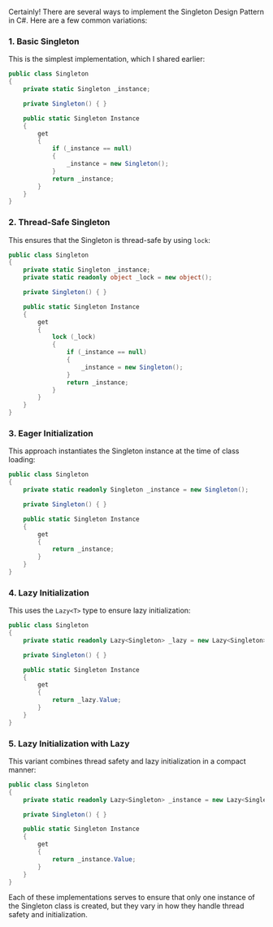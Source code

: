 Certainly! There are several ways to implement the Singleton Design Pattern in C#. Here are a few common variations:

### 1. **Basic Singleton**
This is the simplest implementation, which I shared earlier:

```csharp
public class Singleton
{
    private static Singleton _instance;

    private Singleton() { }

    public static Singleton Instance
    {
        get
        {
            if (_instance == null)
            {
                _instance = new Singleton();
            }
            return _instance;
        }
    }
}
```

### 2. **Thread-Safe Singleton**
This ensures that the Singleton is thread-safe by using `lock`:

```csharp
public class Singleton
{
    private static Singleton _instance;
    private static readonly object _lock = new object();

    private Singleton() { }

    public static Singleton Instance
    {
        get
        {
            lock (_lock)
            {
                if (_instance == null)
                {
                    _instance = new Singleton();
                }
                return _instance;
            }
        }
    }
}
```

### 3. **Eager Initialization**
This approach instantiates the Singleton instance at the time of class loading:

```csharp
public class Singleton
{
    private static readonly Singleton _instance = new Singleton();

    private Singleton() { }

    public static Singleton Instance
    {
        get
        {
            return _instance;
        }
    }
}
```

### 4. **Lazy Initialization**
This uses the `Lazy<T>` type to ensure lazy initialization:

```csharp
public class Singleton
{
    private static readonly Lazy<Singleton> _lazy = new Lazy<Singleton>(() => new Singleton());

    private Singleton() { }

    public static Singleton Instance
    {
        get
        {
            return _lazy.Value;
        }
    }
}
```

### 5. **Lazy Initialization with Lazy<T>**
This variant combines thread safety and lazy initialization in a compact manner:

```csharp
public class Singleton
{
    private static readonly Lazy<Singleton> _instance = new Lazy<Singleton>(() => new Singleton());

    private Singleton() { }

    public static Singleton Instance
    {
        get
        {
            return _instance.Value;
        }
    }
}
```

Each of these implementations serves to ensure that only one instance of the Singleton class is created, but they vary in how they handle thread safety and initialization.

